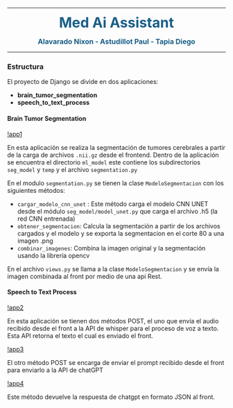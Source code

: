 <hr color="#D2BA05">

<font size="6" color="#195E87"><b><p align="center">Med Ai Assistant<p></b></font>
<font size="3" color="#195E87"><b><p align="center">Alavarado Nixon - Astudillot Paul - Tapia Diego <p></b></font>

<hr  color="#D2BA05" >

### Estructura

El proyecto de Django se divide en dos aplicaciones:
- **brain_tumor_segmentation**
- **speech_to_text_process**

#### Brain Tumor Segmentation

[!app1](https://raw.githubusercontent.com/juandtap/MedAiBackend/voiceApi/screenshoots/app1.png)

En esta aplicación se realiza la segmentación de tumores cerebrales a partir de la carga de archivos `.nii.gz` desde el frontend.
Dentro de la aplicación se encuentra el directorio `ml_model` este contiene los subdirectorios `seg_model` y `temp` y el archivo `segmentation.py`

En el modulo `segmentation.py` se tienen la clase `ModeloSegmentacion` con los siguientes métodos:

- `cargar_modelo_cnn_unet` : Este método carga el modelo CNN UNET desde el módulo `seg_model/model_unet.py` que carga el archivo .h5 (la red CNN entrenada)
- `obtener_segmentacion`: Calcula la segmentación a partir de los archivos cargados y el modelo y se exporta la segmentacion en el corte 80 a una imagen .png
- `combinar_imagenes`: Combina la imagen original y la segmentación usando la librería opencv

En el archivo `views.py` se llama a la clase `ModeloSegmentacion` y se envía la imagen combinada al front por medio de una api Rest.

#### Speech to Text Process
[!app2](https://raw.githubusercontent.com/juandtap/MedAiBackend/voiceApi/screenshoots/app2.png)

En esta aplicación se tienen dos métodos POST, el uno que envía el audio recibido desde el front a la API de whisper para el proceso de voz a texto.
Esta API retorna el texto el cual es enviado el front.

[!app3](https://raw.githubusercontent.com/juandtap/MedAiBackend/voiceApi/screenshoots/app3.png)

El otro método POST se encarga de enviar el prompt recibido desde el front para enviarlo a la API de chatGPT

[!app4](https://raw.githubusercontent.com/juandtap/MedAiBackend/voiceApi/screenshoots/app4.png)

Este método devuelve la respuesta de chatgpt en formato JSON al front.

